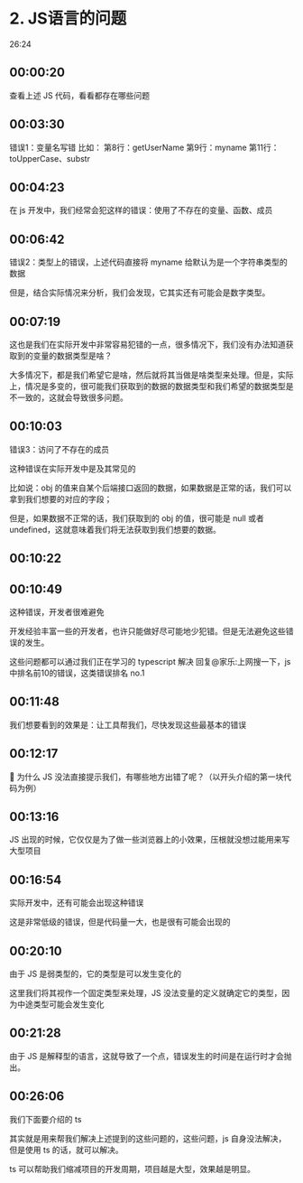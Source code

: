 # 2. JS语言的问题

26:24


## 00:00:20

查看上述 JS 代码，看看都存在哪些问题

## 00:03:30

错误1：变量名写错
比如：
第8行：getUserName
第9行：myname
第11行：toUpperCase、substr

## 00:04:23

在 js 开发中，我们经常会犯这样的错误：使用了不存在的变量、函数、成员

## 00:06:42

错误2：类型上的错误，上述代码直接将 myname 给默认为是一个字符串类型的数据

但是，结合实际情况来分析，我们会发现，它其实还有可能会是数字类型。

## 00:07:19

这也是我们在实际开发中非常容易犯错的一点，很多情况下，我们没有办法知道获取到的变量的数据类型是啥？

大多情况下，都是我们希望它是啥，然后就将其当做是啥类型来处理。但是，实际上，情况是多变的，很可能我们获取到的数据的数据类型和我们希望的数据类型是不一致的，这就会导致很多问题。

## 00:10:03

错误3：访问了不存在的成员

这种错误在实际开发中是及其常见的

比如说：obj 的值来自某个后端接口返回的数据，如果数据是正常的话，我们可以拿到我们想要的对应的字段；

但是，如果数据不正常的话，我们获取到的 obj 的值，很可能是 null 或者 undefined，这就意味着我们将无法获取到我们想要的数据。

## 00:10:22


## 00:10:49

这种错误，开发者很难避免

开发经验丰富一些的开发者，也许只能做好尽可能地少犯错。但是无法避免这些错误的发生。

这些问题都可以通过我们正在学习的 typescript 解决
回复@家乐:上网搜一下，js 中排名前10的错误，这类错误排名 no.1

## 00:11:48

我们想要看到的效果是：让工具帮我们，尽快发现这些最基本的错误

## 00:12:17

🤔 为什么 JS 没法直接提示我们，有哪些地方出错了呢？（以开头介绍的第一块代码为例）

## 00:13:16

JS 出现的时候，它仅仅是为了做一些浏览器上的小效果，压根就没想过能用来写大型项目

## 00:16:54

实际开发中，还有可能会出现这种错误

这是非常低级的错误，但是代码量一大，也是很有可能会出现的

## 00:20:10

由于 JS 是弱类型的，它的类型是可以发生变化的

这里我们将其视作一个固定类型来处理，JS 没法变量的定义就确定它的类型，因为中途类型可能会发生变化

## 00:21:28

由于 JS 是解释型的语言，这就导致了一个点，错误发生的时间是在运行时才会抛出。

## 00:26:06

我们下面要介绍的 ts

其实就是用来帮我们解决上述提到的这些问题的，这些问题，js 自身没法解决，但是使用 ts 的话，就可以解决。

ts 可以帮助我们缩减项目的开发周期，项目越是大型，效果越是明显。
